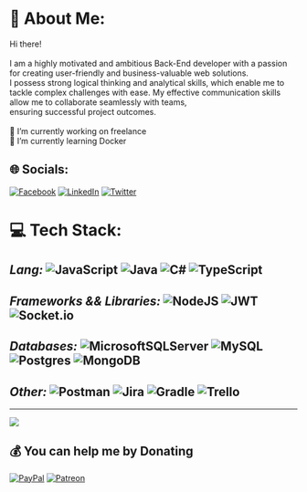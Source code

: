 # 💫 About Me:
Hi there!<br><br>I am a highly motivated and ambitious Back-End developer with a passion for creating user-friendly and business-valuable web solutions. <br>I possess strong logical thinking and analytical skills, which enable me to tackle complex challenges with ease. My effective communication skills allow me to collaborate seamlessly with teams, <br>ensuring successful project outcomes.<br><br>🔭 I’m currently working on freelance<br>🌱 I’m currently learning Docker


## 🌐 Socials:
[![Facebook](https://img.shields.io/badge/Facebook-%231877F2.svg?logo=Facebook&logoColor=white)](https://www.facebook.com/profile.php?id=100008575443895) [![LinkedIn](https://img.shields.io/badge/LinkedIn-%230077B5.svg?logo=linkedin&logoColor=white)](https://www.linkedin.com/in/vitalii-khomenko-860163255/) [![Twitter](https://img.shields.io/badge/Twitter-%231DA1F2.svg?logo=Twitter&logoColor=white)](https://twitter.com/Vitalii_Khomenk) 

# 💻 Tech Stack:
_Lang:_ 
![JavaScript](https://img.shields.io/badge/javascript-%23323330.svg?style=plastic&logo=javascript&logoColor=%23F7DF1E) ![Java](https://img.shields.io/badge/java-%23ED8B00.svg?style=plastic&logo=java&logoColor=white) ![C#](https://img.shields.io/badge/c%23-%23239120.svg?style=plastic&logo=c-sharp&logoColor=white) ![TypeScript](https://img.shields.io/badge/typescript-%23007ACC.svg?style=plastic&logo=typescript&logoColor=white) 
--
_Frameworks && Libraries:_ 
![NodeJS](https://img.shields.io/badge/node.js-6DA55F?style=plastic&logo=node.js&logoColor=white) ![JWT](https://img.shields.io/badge/JWT-black?style=plastic&logo=JSON%20web%20tokens) ![Socket.io](https://img.shields.io/badge/Socket.io-black?style=plastic&logo=socket.io&badgeColor=010101) 
--
_Databases:_ 
![MicrosoftSQLServer](https://img.shields.io/badge/Microsoft%20SQL%20Sever-CC2927?style=plastic&logo=microsoft%20sql%20server&logoColor=white) ![MySQL](https://img.shields.io/badge/mysql-%2300f.svg?style=plastic&logo=mysql&logoColor=white) ![Postgres](https://img.shields.io/badge/postgres-%23316192.svg?style=plastic&logo=postgresql&logoColor=white) ![MongoDB](https://img.shields.io/badge/MongoDB-%234ea94b.svg?style=plastic&logo=mongodb&logoColor=white) 
--
_Other:_ 
![Postman](https://img.shields.io/badge/Postman-FF6C37?style=plastic&logo=postman&logoColor=white) ![Jira](https://img.shields.io/badge/jira-%230A0FFF.svg?style=plastic&logo=jira&logoColor=white) ![Gradle](https://img.shields.io/badge/Gradle-02303A.svg?style=plastic&logo=Gradle&logoColor=white) ![Trello](https://img.shields.io/badge/Trello-%23026AA7.svg?style=plastic&logo=Trello&logoColor=white)
--
---
[![](https://visitcount.itsvg.in/api?id=KhomenkoVitalii&icon=1&color=9)](https://visitcount.itsvg.in)

## 💰 You can help me by Donating
[![PayPal](https://img.shields.io/badge/PayPal-00457C?style=for-the-badge&logo=paypal&logoColor=white)]() [![Patreon](https://img.shields.io/badge/Patreon-F96854?style=for-the-badge&logo=patreon&logoColor=white)](https://www.patreon.com/KhomenkoVitalii) 

  
<!-- Proudly created with GPRM ( https://gprm.itsvg.in ) -->
